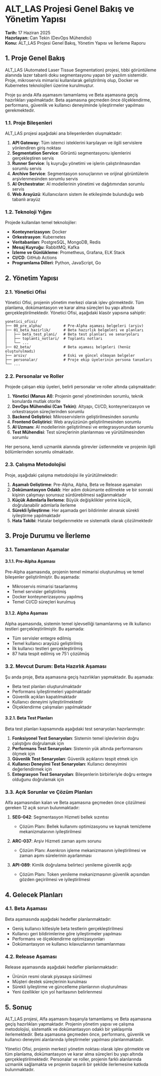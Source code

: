 # ALT_LAS Projesi Genel Bakış ve Yönetim Yapısı

**Tarih:** 17 Haziran 2025  
**Hazırlayan:** Can Tekin (DevOps Mühendisi)  
**Konu:** ALT_LAS Projesi Genel Bakış, Yönetim Yapısı ve İlerleme Raporu

## 1. Proje Genel Bakış

ALT_LAS (Automated Laser Tissue Segmentation) projesi, tıbbi görüntüleme alanında lazer tabanlı doku segmentasyonu yapan bir yazılım sistemidir. Proje, mikroservis mimarisi kullanılarak geliştirilmiş olup, Docker ve Kubernetes teknolojileri üzerine kurulmuştur.

Proje şu anda Alfa aşamasını tamamlamış ve Beta aşamasına geçiş hazırlıkları yapılmaktadır. Beta aşamasına geçmeden önce ölçeklendirme, performans, güvenlik ve kullanıcı deneyiminde iyileştirmeler yapılması gerekmektedir.

### 1.1. Proje Bileşenleri

ALT_LAS projesi aşağıdaki ana bileşenlerden oluşmaktadır:

1. **API Gateway**: Tüm istemci isteklerini karşılayan ve ilgili servislere yönlendiren giriş noktası
2. **Segmentation Service**: Görüntü segmentasyonu işlemlerini gerçekleştiren servis
3. **Runner Service**: İş kuyruğu yönetimi ve işlerin çalıştırılmasından sorumlu servis
4. **Archive Service**: Segmentasyon sonuçlarının ve orijinal görüntülerin arşivlenmesinden sorumlu servis
5. **AI Orchestrator**: AI modellerinin yönetimi ve dağıtımından sorumlu servis
6. **Web Arayüzü**: Kullanıcıların sistem ile etkileşimde bulunduğu web tabanlı arayüz

### 1.2. Teknoloji Yığını

Projede kullanılan temel teknolojiler:

- **Konteynerizasyon**: Docker
- **Orkestrasyon**: Kubernetes
- **Veritabanları**: PostgreSQL, MongoDB, Redis
- **Mesaj Kuyruğu**: RabbitMQ, Kafka
- **İzleme ve Günlükleme**: Prometheus, Grafana, ELK Stack
- **CI/CD**: GitHub Actions
- **Programlama Dilleri**: Python, JavaScript, Go

## 2. Yönetim Yapısı

### 2.1. Yönetici Ofisi

Yönetici Ofisi, projenin yönetim merkezi olarak işlev görmektedir. Tüm planlama, dokümantasyon ve karar alma süreçleri bu yapı altında gerçekleştirilmektedir. Yönetici Ofisi, aşağıdaki klasör yapısına sahiptir:

```
yonetici_ofisi/
├── 00_pre_alpha/          # Pre-Alpha aşaması belgeleri (arşiv)
├── 01_beta_hazirlik/      # Beta hazırlık belgeleri ve planları
│   ├── beta_test_plani/   # Beta test planları ve senaryoları
│   ├── toplanti_notlari/  # Toplantı notları
│   └── ...
├── 02_beta/               # Beta aşaması belgeleri (henüz oluşturulmadı)
├── arsiv/                 # Eski ve güncel olmayan belgeler
├── personalar/            # Proje ekip üyelerinin persona tanımları
└── ...
```

### 2.2. Personalar ve Roller

Projede çalışan ekip üyeleri, belirli personalar ve roller altında çalışmaktadır:

1. **Yönetici (Manus AI)**: Projenin genel yönetiminden sorumlu, teknik konularda mutlak otorite
2. **DevOps Mühendisi (Can Tekin)**: Altyapı, CI/CD, konteynerizasyon ve orkestrasyon süreçlerinden sorumlu
3. **Backend Geliştirici**: Mikroservislerin geliştirilmesinden sorumlu
4. **Frontend Geliştirici**: Web arayüzünün geliştirilmesinden sorumlu
5. **AI Uzmanı**: AI modellerinin geliştirilmesi ve entegrasyonundan sorumlu
6. **Test Mühendisi**: Test süreçlerinin planlanması ve yürütülmesinden sorumlu

Her persona, kendi uzmanlık alanında görevler üstlenmekte ve projenin ilgili bölümlerinden sorumlu olmaktadır.

### 2.3. Çalışma Metodolojisi

Proje, aşağıdaki çalışma metodolojisi ile yürütülmektedir:

1. **Aşamalı Geliştirme**: Pre-Alpha, Alpha, Beta ve Release aşamaları
2. **Dokümantasyon Odaklı**: Her adım dokümante edilmekte ve bir sonraki kişinin çalışmayı sorunsuz sürdürebilmesi sağlanmaktadır
3. **Küçük Adımlarla İlerleme**: Büyük değişiklikler yerine küçük, doğrulanabilir adımlarla ilerleme
4. **Sürekli İyileştirme**: Her aşamada geri bildirimler alınarak sürekli iyileştirme yapılmaktadır
5. **Hata Takibi**: Hatalar belgelenmekte ve sistematik olarak çözülmektedir

## 3. Proje Durumu ve İlerleme

### 3.1. Tamamlanan Aşamalar

#### 3.1.1. Pre-Alpha Aşaması

Pre-Alpha aşamasında, projenin temel mimarisi oluşturulmuş ve temel bileşenler geliştirilmiştir. Bu aşamada:

- Mikroservis mimarisi tasarlanmış
- Temel servisler geliştirilmiş
- Docker konteynerizasyonu yapılmış
- Temel CI/CD süreçleri kurulmuş

#### 3.1.2. Alpha Aşaması

Alpha aşamasında, sistemin temel işlevselliği tamamlanmış ve ilk kullanıcı testleri gerçekleştirilmiştir. Bu aşamada:

- Tüm servisler entegre edilmiş
- Temel kullanıcı arayüzü geliştirilmiş
- İlk kullanıcı testleri gerçekleştirilmiş
- 87 hata tespit edilmiş ve 75'i çözülmüş

### 3.2. Mevcut Durum: Beta Hazırlık Aşaması

Şu anda proje, Beta aşamasına geçiş hazırlıkları yapmaktadır. Bu aşamada:

- Beta test planları oluşturulmaktadır
- Performans iyileştirmeleri yapılmaktadır
- Güvenlik açıkları kapatılmaktadır
- Kullanıcı deneyimi iyileştirilmektedir
- Ölçeklendirme çalışmaları yapılmaktadır

#### 3.2.1. Beta Test Planları

Beta test planları kapsamında aşağıdaki test senaryoları hazırlanmıştır:

1. **Fonksiyonel Test Senaryoları**: Sistemin temel işlevlerinin doğru çalıştığını doğrulamak için
2. **Performans Test Senaryoları**: Sistemin yük altında performansını ölçmek için
3. **Güvenlik Test Senaryoları**: Güvenlik açıklarını tespit etmek için
4. **Kullanıcı Deneyimi Test Senaryoları**: Kullanıcı deneyimini değerlendirmek için
5. **Entegrasyon Test Senaryoları**: Bileşenlerin birbirleriyle doğru entegre olduğunu doğrulamak için

### 3.3. Açık Sorunlar ve Çözüm Planları

Alfa aşamasından kalan ve Beta aşamasına geçmeden önce çözülmesi gereken 12 açık sorun bulunmaktadır:

1. **SEG-042**: Segmentasyon Hizmeti bellek sızıntısı
   - Çözüm Planı: Bellek kullanımı optimizasyonu ve kaynak temizleme mekanizmalarının iyileştirilmesi

2. **ARC-037**: Arşiv Hizmeti zaman aşımı sorunu
   - Çözüm Planı: Asenkron işleme mekanizmasının iyileştirilmesi ve zaman aşımı sürelerinin ayarlanması

3. **API-089**: Kimlik doğrulama belirteci yenileme güvenlik açığı
   - Çözüm Planı: Token yenileme mekanizmasının güvenlik açısından gözden geçirilmesi ve iyileştirilmesi

## 4. Gelecek Planları

### 4.1. Beta Aşaması

Beta aşamasında aşağıdaki hedefler planlanmaktadır:

- Geniş kullanıcı kitlesiyle beta testlerin gerçekleştirilmesi
- Kullanıcı geri bildirimlerine göre iyileştirmeler yapılması
- Performans ve ölçeklendirme optimizasyonları
- Dokümantasyon ve kullanıcı kılavuzlarının tamamlanması

### 4.2. Release Aşaması

Release aşamasında aşağıdaki hedefler planlanmaktadır:

- Ürünün resmi olarak piyasaya sürülmesi
- Müşteri destek süreçlerinin kurulması
- Sürekli iyileştirme ve güncelleme planlarının oluşturulması
- Yeni özellikler için yol haritasının belirlenmesi

## 5. Sonuç

ALT_LAS projesi, Alfa aşamasını başarıyla tamamlamış ve Beta aşamasına geçiş hazırlıkları yapmaktadır. Projenin yönetim yapısı ve çalışma metodolojisi, sistematik ve dokümantasyon odaklı bir yaklaşımla ilerlemektedir. Beta aşamasına geçmeden önce, performans, güvenlik ve kullanıcı deneyimi alanlarında iyileştirmeler yapılması planlanmaktadır.

Yönetici Ofisi, projenin merkezi yönetim noktası olarak işlev görmekte ve tüm planlama, dokümantasyon ve karar alma süreçleri bu yapı altında gerçekleştirilmektedir. Personalar ve roller, projenin farklı alanlarında uzmanlık sağlamakta ve projenin başarılı bir şekilde ilerlemesine katkıda bulunmaktadır.
